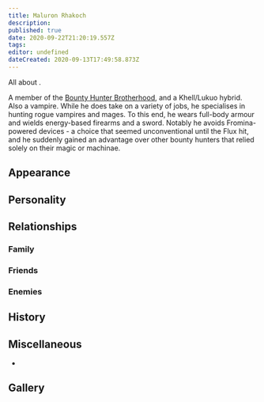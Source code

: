```yaml
---
title: Maluron Rhakoch
description: 
published: true
date: 2020-09-22T21:20:19.557Z
tags: 
editor: undefined
dateCreated: 2020-09-13T17:49:58.873Z
---
```


All about .

A member of the [Bounty Hunter Brotherhood](/Bounty_Hunter_Brotherhood "wikilink"), and a Khell/Lukuo hybrid. Also a vampire. While he does take on a variety of jobs, he specialises in hunting rogue vampires and mages. To this end, he wears full-body armour and wields energy-based firearms and a sword. Notably he avoids Fromina-powered devices - a choice that seemed unconventional until the Flux hit, and he suddenly gained an advantage over other bounty hunters that relied solely on their magic or machinae.

Appearance
----------

Personality
-----------

Relationships
-------------

### Family

### Friends

### Enemies

History
-------

Miscellaneous
-------------

-

Gallery
-------